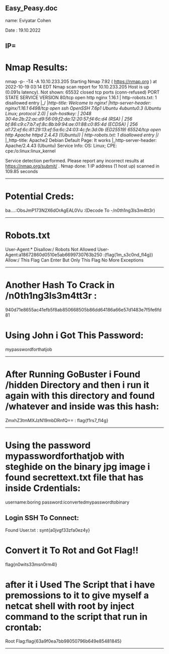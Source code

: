 Easy_Peasy.doc
------------------

name: Eviyatar Cohen

Date : 19.10.2022

IP=
---------------------------------------------

Nmap Results:
===============
nmap -p- -T4 -A 10.10.233.205
Starting Nmap 7.92 ( https://nmap.org ) at 2022-10-19 03:14 EDT
Nmap scan report for 10.10.233.205
Host is up (0.091s latency).
Not shown: 65532 closed tcp ports (conn-refused)
PORT      STATE SERVICE VERSION
80/tcp    open  http    nginx 1.16.1
| http-robots.txt: 1 disallowed entry 
|_/
|_http-title: Welcome to nginx!
|_http-server-header: nginx/1.16.1
6498/tcp  open  ssh     OpenSSH 7.6p1 Ubuntu 4ubuntu0.3 (Ubuntu Linux; protocol 2.0)
| ssh-hostkey: 
|   2048 30:4a:2b:22:ac:d9:56:09:f2:da:12:20:57:f4:6c:d4 (RSA)
|   256 bf:86:c9:c7:b7:ef:8c:8b:b9:94:ae:01:88:c0:85:4d (ECDSA)
|_  256 a1:72:ef:6c:81:29:13:ef:5a:6c:24:03:4c:fe:3d:0b (ED25519)
65524/tcp open  http    Apache httpd 2.4.43 ((Ubuntu))
| http-robots.txt: 1 disallowed entry 
|_/
|_http-title: Apache2 Debian Default Page: It works
|_http-server-header: Apache/2.4.43 (Ubuntu)
Service Info: OS: Linux; CPE: cpe:/o:linux:linux_kernel

Service detection performed. Please report any incorrect results at https://nmap.org/submit/ .
Nmap done: 1 IP address (1 host up) scanned in 109.85 seconds

----------------------------------------------------------------

Potential Creds:
==================
ba....:ObsJmP173N2X6dOrAgEAL0Vu :(Decode To -/n0th1ng3ls3m4tt3r)

----------------------------------------------------------------

Robots.txt
============
User-Agent:*
Disallow:/
Robots Not Allowed
User-Agent:a18672860d0510e5ab6699730763b250 :(flag{1m_s3c0nd_fl4g})
Allow:/
This Flag Can Enter But Only This Flag No More Exceptions

---------------------------------------------------------------

Another Hash To Crack in /n0th1ng3ls3m4tt3r :
===============================================
940d71e8655ac41efb5f8ab850668505b86dd64186a66e57d1483e7f5fe6fd81

Using John i Got This Password:
=================================
mypasswordforthatjob

----------------------------------------------------------------

After Running GoBuster i Found /hidden Directory and then i run it again with this directory and found /whatever and inside was this hash:
==============================================================
ZmxhZ3tmMXJzN19mbDRnfQ== : flag{f1rs7_fl4g}

----------------------------------------------------------------

Using the password mypasswordforthatjob with steghide on the binary jpg image i found secrettext.txt file that has inside Crdentials:
=============================================================
username:boring
password:iconvertedmypasswordtobinary

Login SSH To Connect:
-----------------------
Found User.txt : synt{a0jvgf33zfa0ez4y}

Convert it To Rot and Got Flag!!
=================================
flag{n0wits33msn0rm4l}

after it i Used The Script that i have premossions to it to give myself a netcat shell with root by inject command to the script that run in crontab:
==============================================================

Root Flag:flag{63a9f0ea7bb98050796b649e85481845}

----------------------------------------------------------------